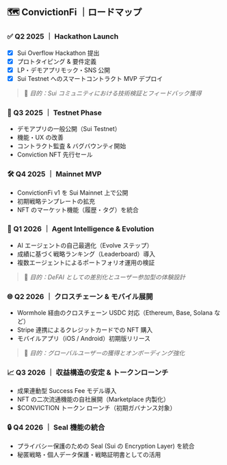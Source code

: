 ## 🗺️ ConvictionFi ｜ロードマップ

### ✅ Q2 2025 ｜ Hackathon Launch

- [x] Sui Overflow Hackathon 提出
- [x] プロトタイピング & 要件定義
- [x] LP・デモアプリモック・SNS 公開
- [x] Sui Testnet へのスマートコントラクト MVP デプロイ

> 🎯 _目的：Sui コミュニティにおける技術検証とフィードバック獲得_

### 🚀 Q3 2025 ｜ Testnet Phase

- デモアプリの一般公開（Sui Testnet）
- 機能・UX の改善
- コントラクト監査 & バグバウンティ開始
- Conviction NFT 先行セール

### 🛠 Q4 2025 ｜ Mainnet MVP

- ConvictionFi v1 を Sui Mainnet 上で公開
- 初期戦略テンプレートの拡充
- NFT のマーケット機能（履歴・タグ）を統合

### 🧠 Q1 2026 ｜ Agent Intelligence & Evolution

- AI エージェントの自己最適化（Evolve ステップ）
- 成績に基づく戦略ランキング（Leaderboard）導入
- 複数エージェントによるポートフォリオ運用の検証

> 🎯 _目的：DeFAI としての差別化とユーザー参加型の体験設計_

### 🌐 Q2 2026 ｜ クロスチェーン & モバイル展開

- Wormhole 経由のクロスチェーン USDC 対応（Ethereum, Base, Solana など）
- Stripe 連携によるクレジットカードでの NFT 購入
- モバイルアプリ（iOS / Android）初期版リリース

> 🎯 _目的：グローバルユーザーの獲得とオンボーディング強化_

### 📈 Q3 2026 ｜ 収益構造の安定 & トークンローンチ

- 成果連動型 Success Fee モデル導入
- NFT の二次流通機能の自社展開（Marketplace 内製化）
- \$CONVICTION トークン ローンチ（初期ガバナンス対象）

### 🔒 Q4 2026 ｜ Seal 機能の統合

- プライバシー保護のための Seal (Sui の Encryption Layer) を統合
- 秘匿戦略・個人データ保護・戦略証明書としての活用
